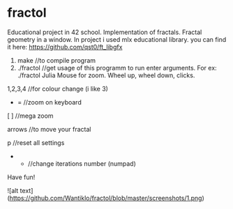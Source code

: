 # fractol
Educational project in 42 school. Implementation of fractals. Fractal geometry in a window.
In project i used mlx educational library. you can find it here:
https://github.com/qst0/ft_libgfx

1. make //to compile program
2. ./fractol //get usage of this programm
  to run enter arguments. For ex:
  ./fractol Julia
  Mouse for zoom. Wheel up, wheel down, clicks.
  
  1,2,3,4 //for colour change (i like 3)
  
  - = //zoom on keyboard
  
  [ ] //mega zoom
  
  arrows //to move your fractal
  
  p //reset all settings
 
 + - //change iterations number (numpad)
 
 Have fun!

![alt text] (https://github.com/Wantiklo/fractol/blob/master/screenshots/1.png)
